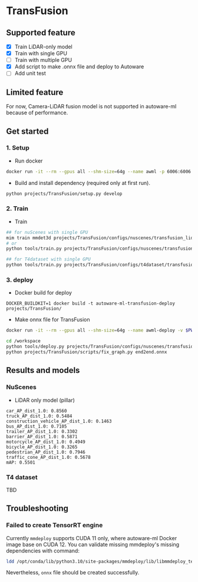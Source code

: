 # TransFusion
## Supported feature

- [x] Train LiDAR-only model
- [x] Train with single GPU
- [ ] Train with multiple GPU
- [x] Add script to make .onnx file and deploy to Autoware
- [ ] Add unit test

## Limited feature

For now, Camera-LiDAR fusion model is not supported in autoware-ml because of performance.

## Get started
### 1. Setup

- Run docker

```sh
docker run -it --rm --gpus all --shm-size=64g --name awml -p 6006:6006 -v $PWD/:/workspace -v $PWD/data:/workspace/data autoware-ml
```

- Build and install dependency (required only at first run).

```sh
python projects/TransFusion/setup.py develop
```

### 2. Train

- Train

```sh
## for nuScenes with single GPU
mim train mmdet3d projects/TransFusion/configs/nuscenes/transfusion_lidar_pillar02_second_secfpn_1xb8-cyclic-20e_nus-3d.py --launcher pytorch
# or
python tools/train.py projects/TransFusion/configs/nuscenes/transfusion_lidar_pillar02_second_secfpn_1xb8-cyclic-20e_nus-3d.py

## for T4dataset with single GPU
python tools/train.py projects/TransFusion/configs/t4dataset/transfusion_lidar_pillar02_second_secfpn_1xb4-cyclic-20e_t4xx1.py
```

### 3. deploy

- Docker build for deploy

```
DOCKER_BUILDKIT=1 docker build -t autoware-ml-transfusion-deploy projects/TransFusion/
```

- Make onnx file for TransFusion

```sh
docker run -it --rm --gpus all --shm-size=64g --name awml-deploy -v $PWD/:/workspace -v $PWD/data:/workspace/data autoware-ml-transfusion-deploy

cd /workspace
python tools/deploy.py projects/TransFusion/configs/nuscenes/transfusion_lidar_tensorrt_dynamic-nus-20x5.py projects/TransFusion/configs/nuscenes/transfusion_lidar_pillar02_second_secfpn_1xb8-cyclic-20e_nus-3d.py work_dirs/transfusion_lidar_pillar02_second_secfpn_1xb8-cyclic-20e_nus-3d/epoch_20.pth data/nuscenes/samples/LIDAR_TOP/n008-2018-05-21-11-06-59-0400__LIDAR_TOP__1526915243047392.pcd.bin --device cuda:0 --work-dir /workspace
python projects/TransFusion/scripts/fix_graph.py end2end.onnx
```

## Results and models
### NuScenes

- LiDAR only model (pillar)

```
car_AP_dist_1.0: 0.8560
truck_AP_dist_1.0: 0.5484
construction_vehicle_AP_dist_1.0: 0.1463
bus_AP_dist_1.0: 0.7105
trailer_AP_dist_1.0: 0.3302
barrier_AP_dist_1.0: 0.5871
motorcycle_AP_dist_1.0: 0.4949
bicycle_AP_dist_1.0: 0.3265
pedestrian_AP_dist_1.0: 0.7946
traffic_cone_AP_dist_1.0: 0.5678
mAP: 0.5501
```

### T4 dataset

TBD

## Troubleshooting
### Failed to create TensorRT engine

Currently `mmdeploy` supports CUDA 11 only, where autoware-ml Docker image base on CUDA 12.
You can validate missing mmdeploy's missing dependencies with command:

```sh
ldd /opt/conda/lib/python3.10/site-packages/mmdeploy/lib/libmmdeploy_tensorrt_ops.so
```

Nevertheless, `onnx` file should be created successfully.

